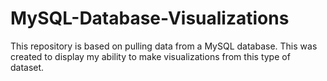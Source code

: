 # MySQL-Database-Visualizations
This repository is based on pulling data from a MySQL database. This was created to display my ability to make visualizations from this type of dataset.
